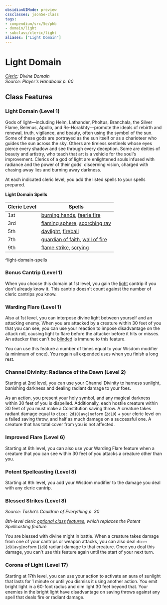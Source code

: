 ```yaml
---
obsidianUIMode: preview
cssclasses: json5e-class
tags:
- compendium/src/5e/phb
- domain/light
- subclass/cleric/light
aliases: ["Light Domain"]
---
```

# Light Domain
*[Cleric](cleric.md): Divine Domain*  
*Source: Player's Handbook p. 60*  


## Class Features

### Light Domain (Level 1)

Gods of light—including Helm, Lathander, Pholtus, Branchala, the Silver Flame, Belenus, Apollo, and Re-Horakhty—promote the ideals of rebirth and renewal, truth, vigilance, and beauty, often using the symbol of the sun. Some of these gods are portrayed as the sun itself or as a charioteer who guides the sun across the sky. Others are tireless sentinels whose eyes pierce every shadow and see through every deception. Some are deities of beauty and artistry, who teach that art is a vehicle for the soul's improvement. Clerics of a god of light are enlightened souls infused with radiance and the power of their gods' discerning vision, charged with chasing away lies and burning away darkness.

At each indicated cleric level, you add the listed spells to your spells prepared.

**Light Domain Spells**

| Cleric Level | Spells |
|--------------|--------|
| 1st | [burning hands](/3-Mechanics/CLI/spells/burning-hands.md), [faerie fire](/3-Mechanics/CLI/spells/faerie-fire.md) |
| 3rd | [flaming sphere](/3-Mechanics/CLI/spells/flaming-sphere.md), [scorching ray](/3-Mechanics/CLI/spells/scorching-ray.md) |
| 5th | [daylight](/3-Mechanics/CLI/spells/daylight.md), [fireball](/3-Mechanics/CLI/spells/fireball.md) |
| 7th | [guardian of faith](/3-Mechanics/CLI/spells/guardian-of-faith.md), [wall of fire](/3-Mechanics/CLI/spells/wall-of-fire.md) |
| 9th | [flame strike](/3-Mechanics/CLI/spells/flame-strike.md), [scrying](/3-Mechanics/CLI/spells/scrying.md) |
^light-domain-spells

### Bonus Cantrip (Level 1)

When you choose this domain at 1st level, you gain the [light](/3-Mechanics/CLI/spells/light.md) cantrip if you don't already know it. This cantrip doesn't count against the number of cleric cantrips you know.

### Warding Flare (Level 1)

Also at 1st level, you can interpose divine light between yourself and an attacking enemy. When you are attacked by a creature within 30 feet of you that you can see, you can use your reaction to impose disadvantage on the attack roll, causing light to flare before the attacker before it hits or misses. An attacker that can't be [blinded](/3-Mechanics/CLI/rules/conditions.md#blinded) is immune to this feature.

You can use this feature a number of times equal to your Wisdom modifier (a minimum of once). You regain all expended uses when you finish a long rest.

### Channel Divinity: Radiance of the Dawn (Level 2)

Starting at 2nd level, you can use your Channel Divinity to harness sunlight, banishing darkness and dealing radiant damage to your foes.

As an action, you present your holy symbol, and any magical darkness within 30 feet of you is dispelled. Additionally, each hostile creature within 30 feet of you must make a Constitution saving throw. A creature takes radiant damage equal to `dice: 2d10|avg|noform` (`2d10`) + your cleric level on a failed saving throw, and half as much damage on a successful one. A creature that has total cover from you is not affected.

### Improved Flare (Level 6)

Starting at 6th level, you can also use your Warding Flare feature when a creature that you can see within 30 feet of you attacks a creature other than you.

### Potent Spellcasting (Level 8)

Starting at 8th level, you add your Wisdom modifier to the damage you deal with any cleric cantrip.

### Blessed Strikes (Level 8)
_Source: Tasha's Cauldron of Everything p. 30_

*8th-level cleric [optional class features](/3-Mechanics/CLI/rules/variant-rules/optional-class-features-tce.md), which replaces the Potent Spellcasting feature*

You are blessed with divine might in battle. When a creature takes damage from one of your cantrips or weapon attacks, you can also deal `dice: 1d8|avg|noform` (`1d8`) radiant damage to that creature. Once you deal this damage, you can't use this feature again until the start of your next turn.

### Corona of Light (Level 17)

Starting at 17th level, you can use your action to activate an aura of sunlight that lasts for 1 minute or until you dismiss it using another action. You emit bright light in a 60-foot radius and dim light 30 feet beyond that. Your enemies in the bright light have disadvantage on saving throws against any spell that deals fire or radiant damage.